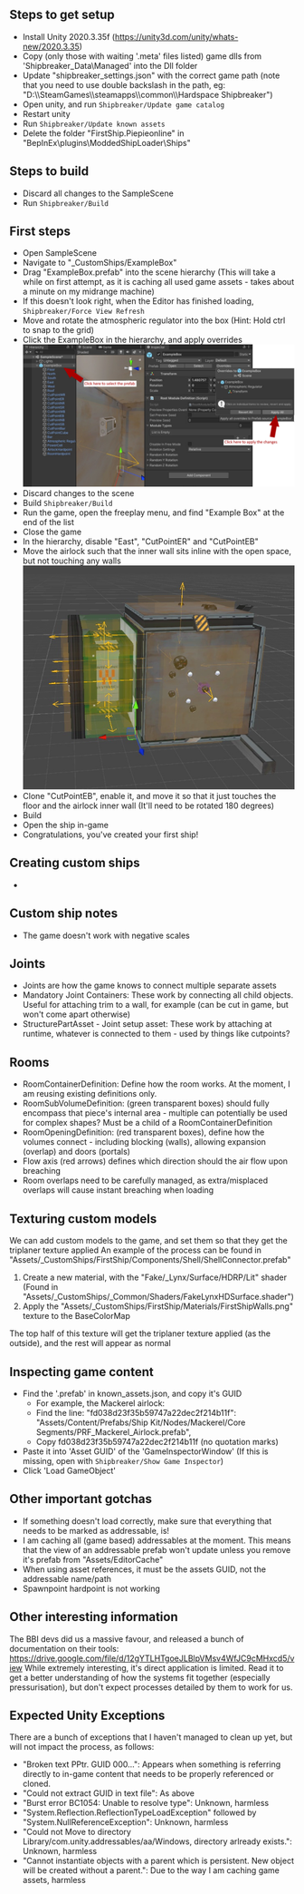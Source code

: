## Steps to get setup
* Install Unity 2020.3.35f (https://unity3d.com/unity/whats-new/2020.3.35)
* Copy (only those with waiting '.meta' files listed) game dlls from 'Shipbreaker_Data\Managed' into the Dll folder
* Update "shipbreaker_settings.json" with the correct game path (note that you need to use double backslash in the path, eg: "D:\\\\SteamGames\\\\steamapps\\\\common\\\\Hardspace Shipbreaker")
* Open unity, and run `Shipbreaker/Update game catalog`
* Restart unity
* Run `Shipbreaker/Update known assets`
* Delete the folder "FirstShip.Piepieonline" in "BepInEx\plugins\ModdedShipLoader\Ships"

## Steps to build
* Discard all changes to the SampleScene
* Run `Shipbreaker/Build`

## First steps
* Open SampleScene
* Navigate to "_CustomShips/ExampleBox"
* Drag "ExampleBox.prefab" into the scene hierarchy (This will take a while on first attempt, as it is caching all used game assets - takes about a minute on my midrange machine)
 * If this doesn't look right, when the Editor has finished loading, `Shipbreaker/Force View Refresh`
* Move and rotate the atmospheric regulator into the box (Hint: Hold ctrl to snap to the grid)
* Click the ExampleBox in the hierarchy, and apply overrides
![Applying overrides](Docs/ApplyingOverrides.png?raw=true)
* Discard changes to the scene
* Build `Shipbreaker/Build`
* Run the game, open the freeplay menu, and find "Example Box" at the end of the list
* Close the game
* In the hierarchy, disable "East", "CutPointER" and "CutPointEB"
* Move the airlock such that the inner wall sits inline with the open space, but not touching any walls
![Airlock position](Docs/AirlockPlacement.jpg?raw=true)
* Clone "CutPointEB", enable it, and move it so that it just touches the floor and the airlock inner wall (It'll need to be rotated 180 degrees)
* Build
* Open the ship in-game
* Congratulations, you've created your first ship!

## Creating custom ships
* 

## Custom ship notes
* The game doesn't work with negative scales

## Joints
* Joints are how the game knows to connect multiple separate assets
* Mandatory Joint Containers: These work by connecting all child objects. Useful for attaching trim to a wall, for example (can be cut in game, but won't come apart otherwise)
* StructurePartAsset - Joint setup asset: These work by attaching at runtime, whatever is connected to them - used by things like cutpoints?

## Rooms
* RoomContainerDefinition: Define how the room works. At the moment, I am reusing existing definitions only.
* RoomSubVolumeDefinition: (green transparent boxes) should fully encompass that piece's internal area - multiple can potentially be used for complex shapes? Must be a child of a RoomContainerDefinition
* RoomOpeningDefinition: (red transparent boxes), define how the volumes connect - including blocking (walls), allowing expansion (overlap) and doors (portals)
 * Flow axis (red arrows) defines which direction should the air flow upon breaching
* Room overlaps need to be carefully managed, as extra/misplaced overlaps will cause instant breaching when loading

## Texturing custom models
We can add custom models to the game, and set them so that they get the triplaner texture applied
An example of the process can be found in "Assets/_CustomShips/FirstShip/Components/Shell/ShellConnector.prefab"
1. Create a new material, with the "Fake/_Lynx/Surface/HDRP/Lit" shader (Found in "Assets/_CustomShips/_Common/Shaders/FakeLynxHDSurface.shader")
2. Apply the "Assets/_CustomShips/FirstShip/Materials/FirstShipWalls.png" texture to the BaseColorMap

The top half of this texture will get the triplaner texture applied (as the outside), and the rest will appear as normal

## Inspecting game content
* Find the '.prefab' in known_assets.json, and copy it's GUID
  * For example, the Mackerel airlock:
  * Find the line: "fd038d23f35b59747a22dec2f214b11f": "Assets/Content/Prefabs/Ship Kit/Nodes/Mackerel/Core Segments/PRF_Mackerel_Airlock.prefab",
  * Copy fd038d23f35b59747a22dec2f214b11f (no quotation marks)
* Paste it into 'Asset GUID' of the 'GameInspectorWindow' (If this is missing, open with `Shipbreaker/Show Game Inspector`)
* Click 'Load GameObject'

## Other important gotchas
* If something doesn't load correctly, make sure that everything that needs to be marked as addressable, is!
* I am caching all (game based) addressables at the moment. This means that the view of an addressable prefab won't update unless you remove it's prefab from "Assets/EditorCache"
* When using asset references, it must be the assets GUID, not the addressable name/path
* Spawnpoint hardpoint is not working

## Other interesting information
The BBI devs did us a massive favour, and released a bunch of documentation on their tools: https://drive.google.com/file/d/12gYTLHTgoeJLBlpVMsv4WfJC9cMHxcd5/view
While extremely interesting, it's direct application is limited.
Read it to get a better understanding of how the systems fit together (especially pressurisation), but don't expect processes detailed by them to work for us.

## Expected Unity Exceptions
There are a bunch of exceptions that I haven't managed to clean up yet, but will not impact the process, as follows:
* "Broken text PPtr. GUID 000...": Appears when something is referring directly to in-game content that needs to be properly referenced or cloned.
* "Could not extract GUID in text file": As above
* "Burst error BC1054: Unable to resolve type": Unknown, harmless
* "System.Reflection.ReflectionTypeLoadException" followed by "System.NullReferenceException": Unknown, harmless
* "Could not Move to directory Library/com.unity.addressables/aa/Windows, directory arlready exists.": Unknown, harmless
* "Cannot instantiate objects with a parent which is persistent. New object will be created without a parent.": Due to the way I am caching game assets, harmless
